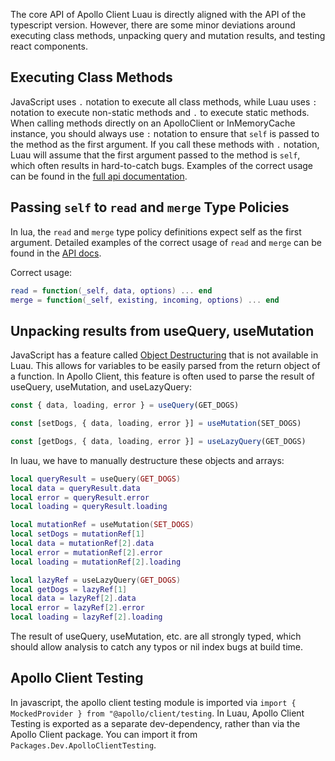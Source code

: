 The core API of Apollo Client Luau is directly aligned with the API of the typescript version. However, there are some minor deviations around executing class methods, unpacking query and mutation results, and testing react components.

## Executing Class Methods
JavaScript uses `.` notation to execute all class methods, while Luau uses `:` notation to execute non-static methods and `.` to execute static methods. When calling methods directly on an ApolloClient or InMemoryCache instance, you should always use `:` notation to ensure that `self` is passed to the method as the first argument. If you call these methods with `.` notation, Luau will assume that the first argument passed to the method is `self`, which often results in hard-to-catch bugs. Examples of the correct usage can be found in the [full api documentation](./api-reference/apollo-client.md).

## Passing `self` to `read` and `merge` Type Policies
In lua, the `read` and `merge` type policy definitions expect self as the first argument. Detailed examples of the correct usage of `read` and `merge` can be found in the [API docs](./api-reference/apollo-client#type-policies.md).

Correct usage:
```lua
read = function(_self, data, options) ... end
merge = function(_self, existing, incoming, options) ... end
```

## Unpacking results from useQuery, useMutation
JavaScript has a feature called [Object Destructuring](https://basarat.gitbook.io/typescript/future-javascript/destructuring#object-destructuring) that is not available in Luau. This allows for variables to be easily parsed from the return object of a function. In Apollo Client, this feature is often used to parse the result of useQuery, useMutation, and useLazyQuery:
```js
const { data, loading, error } = useQuery(GET_DOGS)

const [setDogs, { data, loading, error }] = useMutation(SET_DOGS)

const [getDogs, { data, loading, error }] = useLazyQuery(GET_DOGS)
```

In luau, we have to manually destructure these objects and arrays:
```lua
local queryResult = useQuery(GET_DOGS)
local data = queryResult.data
local error = queryResult.error
local loading = queryResult.loading

local mutationRef = useMutation(SET_DOGS)
local setDogs = mutationRef[1]
local data = mutationRef[2].data
local error = mutationRef[2].error
local loading = mutationRef[2].loading

local lazyRef = useLazyQuery(GET_DOGS)
local getDogs = lazyRef[1]
local data = lazyRef[2].data
local error = lazyRef[2].error
local loading = lazyRef[2].loading
```

The result of useQuery, useMutation, etc. are all strongly typed, which should allow analysis to catch any typos or nil index bugs at build time.

## Apollo Client Testing
In javascript, the apollo client testing module is imported via `import { MockedProvider } from "@apollo/client/testing`. In Luau, Apollo Client Testing is exported as a separate dev-dependency, rather than via the Apollo Client package. You can import it from `Packages.Dev.ApolloClientTesting`.

